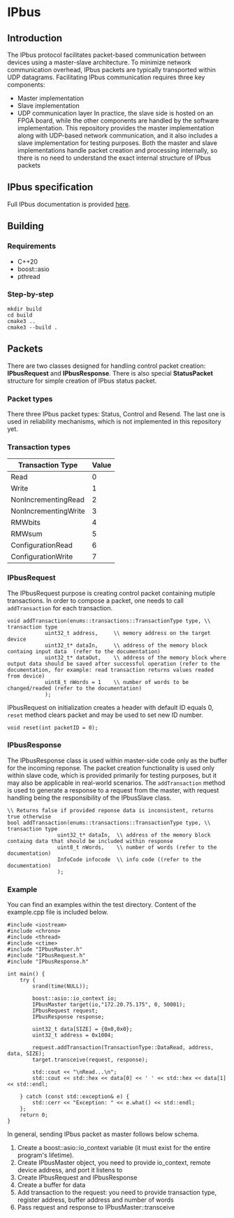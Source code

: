 # IPbus

## Introduction
The IPbus protocol facilitates packet-based communication between devices using a master-slave architecture. To minimize network communication overhead, IPbus packets are typically transported within UDP datagrams. Facilitating IPbus communication requires three key components:
- Master implementation
- Slave implementation
- UDP communication layer
In practice, the slave side is hosted on an FPGA board, while the other components are handled by the software implementation. This repository provides the master implementation along with UDP-based network communication, and it also includes a slave implementation for testing purposes. Both the master and slave implementations handle packet creation and processing internally, so there is no need to understand the exact internal structure of IPbus packets

## IPbus specification

Full IPbus documentation is provided  [here](https://ipbus.web.cern.ch/doc/user/html/_downloads/d251e03ea4badd71f62cffb24f110cfa/ipbus_protocol_v2_0.pdf).

## Building

### Requirements
- C++20
- boost::asio
- pthread

### Step-by-step
```
mkdir build
cd build
cmake3 ..
cmake3 --build .
```

## Packets
There are two classes designed for handling control packet creation: **IPbusRequest** and **IPbusResponse**. There is also special **StatusPacket** structure for simple creation of IPbus status packet.

### Packet types
There three IPbus packet types: Status, Control and Resend. The last one is used in reliability mechanisms, which is not implemented in this repository yet.

### Transaction types
| Transaction Type       | Value |
|------------------------|-------|
| Read                   | 0     |
| Write                  | 1     |
| NonIncrementingRead    | 2     |
| NonIncrementingWrite   | 3     |
| RMWbits                | 4     |
| RMWsum                 | 5     |
| ConfigurationRead      | 6     |
| ConfigurationWrite     | 7     |

### IPbusRequest
The IPbusRequest purpose is creating control packet containing mutiple transactions. In order to compose a packet, one needs to call `addTransaction` for each transaction.
```
void addTransaction(enums::transactions::TransactionType type, \\ transaction type
            uint32_t address,     \\ memory address on the target device
            uint32_t* dataIn,     \\ address of the memory block containg input data  (refer to the documentation)
            uint32_t* dataOut,    \\ address of the memory block where output data should be saved after successful operation (refer to the documentation, for example: read transaction returns values readed from device)
            uint8_t nWords = 1    \\ number of words to be changed/readed (refer to the documentation)
            );
```
IPbusRequest on initialization creates a header with default ID equals 0, `reset` method clears packet and may be used to set new ID number.
```
void reset(int packetID = 0);
```

### IPbusResponse
The IPbusResponse class is used within master-side code only as the buffer for the incoming reponse. The packet creation functionality is used only within slave code, which is provided primarily for testing purposes, but it may also be applicable in real-world scenarios. The `addTransaction` method is used to generate a response to a request from the master, with request handling being the responsibility of the IPbusSlave class.

```
\\ Returns false if provided reponse data is inconsistent, returns true otherwise
bool addTransaction(enums::transactions::TransactionType type, \\ transaction type
                uint32_t* dataIn,  \\ address of the memory block containg data that should be included within response
                uint8_t nWords,    \\ number of words (refer to the documentation)
                InfoCode infocode  \\ info code ((refer to the documentation)
                );
```

### Example
You can find an examples within the test directory. Content of the example.cpp file is included below.
```
#include <iostream>
#include <chrono>
#include <thread>
#include <ctime>
#include "IPbusMaster.h"
#include "IPbusRequest.h"
#include "IPbusResponse.h"

int main() {
    try {
        srand(time(NULL));

        boost::asio::io_context io;
        IPbusMaster target(io,"172.20.75.175", 0, 50001);
        IPbusRequest request;
        IPbusResponse response;

        uint32_t data[SIZE] = {0x0,0x0};
        uint32_t address = 0x1004;

        request.addTransaction(TransactionType::DataRead, address, data, SIZE);
        target.transceive(request, response);

        std::cout << "\nRead...\n";
        std::cout << std::hex << data[0] << ' ' << std::hex << data[1] << std::endl;

    } catch (const std::exception& e) {
        std::cerr << "Exception: " << e.what() << std::endl;
    };
    return 0;
}
```
In general, sending IPbus packet as master follows below schema.
1. Create a boost::asio::io_context variable (it must exist for the entire program's lifetime).
2. Create IPbusMaster object, you need to provide io_context, remote device address, and port it listens to
3. Create IPbusRequest and IPbusResponse
4. Create a buffer for data
5. Add transaction to the request: you need to provide transaction type, register address, buffer address and number of words
6. Pass request and response to IPbusMaster::transceive




